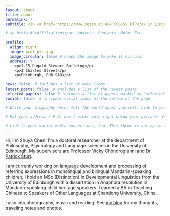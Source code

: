 ```yaml
---
layout: about
title: about
permalink: /
subtitle: <i> <a href='https://www.sgsss.ac.uk/'>SGSSS DTP</a> in Linguistics. <a href='https://www.ed.ac.uk/ppls'>School of PPLS</a>, University of Edinburgh. S.Chen-189@sms.ed.ac.uk </i>

# <a href='#'>Affiliations</a>. Address. Contacts. Moto. Etc.

profile:
  align: right
  image: prof_pic.jpg
  image_circular: false # crops the image to make it circular
  address: >
    <p>1.15 Dugald Stewart Building</p>
    <p>3 Charles Street</p>
    <p>Edinburgh, EH8 9AD</p>

news: false  # includes a list of news items
latest_posts: false  # includes a list of the newest posts
selected_papers: false # includes a list of papers marked as "selected={true}"
social: false  # includes social icons at the bottom of the page

# Write your biography here. Tell the world about yourself. Link to your favorite [subreddit](http://reddit.com). You can put a picture in, too. The code is already in, just name your picture `prof_pic.jpg` and put it in the `img/` folder.

# Put your address / P.O. box / other info right below your picture. You can also disable any of these elements by editing `profile` property of the YAML header of your `_pages/about.md`. Edit `_bibliography/papers.bib` and Jekyll will render your [publications page](/al-folio/publications/) automatically.

# Link to your social media connections, too. This theme is set up to use [Font Awesome icons](http://fortawesome.github.io/Font-Awesome/) and [Academicons](https://jpswalsh.github.io/academicons/), like the ones below. Add your Facebook, Twitter, LinkedIn, Google Scholar, or just disable all of them.
---
```

Hi, I'm Shuya Chen! I'm a doctoral researcher at the department of Philosophy, Psychology and Language sciences in the University of Edinburgh. My supervisors are Professor [Vicky Chondrogianni](https://www.ed.ac.uk/profile/vicky-chondrogianni) and Dr. [Patrick Sturt](https://www.ed.ac.uk/profile/patrick-sturt). 

I am currently working on language development and processing of referring expressions in monolingual and bilingual Mandarin-speaking children. I hold an MSc (Distinction) in Developmental Linguistics from the University of Edinburgh with a dissertation in Anaphora resolution in Mandarin-speaking child heritage speakers. I earned a BA in Teaching Chinese to Speakers of Other Languages at Shandong University, China. 

I also into photography, music and reading. See [my blog](https://shuya-chen.notion.site/shuya-chen/87439acbd07f4bd9aa99401eccd26a3c?v=3b31b90a6ccd4a4fbdca3a8b891067a2) for my thoughts, traveling notes and photos. 